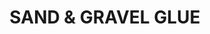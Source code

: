 ---
layout: product
title: "SAND & GRAVEL GLUE"
price: "850" 
desc: "Lepak za pesak, kamenčiće"
img_path: "/assets/img/A.MIG-2012.webp"
brand: "AMMO"
available: false
special_offer: false
new: false
soon: false
cat: "070000"
subcat: "070100"
subsubcat: "070105"
sifra: "A.MIG-2012"
popular: false
spec: false
---